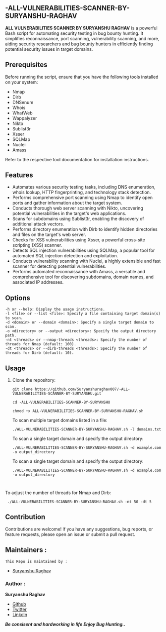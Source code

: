 ## -ALL-VULNERABILITIES-SCANNER-BY-SURYANSHU-RAGHAV

**ALL VULNERABILITIES SCANNER BY SURYANSHU RAGHAV** is a powerful Bash script for automating security testing in bug bounty hunting. It simplifies reconnaissance, port scanning, vulnerability scanning, and more, aiding security researchers and bug bounty hunters in efficiently finding potential security issues in target domains.


## Prerequisites

Before running the script, ensure that you have the following tools installed on your system:

- Nmap
- Dirb
- DNSenum
- Whois
- WhatWeb
- Wappalyzer
- Nikto
- Sublist3r
- Xsser
- SQLMap
- Nuclei
- Amass

Refer to the respective tool documentation for installation instructions.


## Features

- Automates various security testing tasks, including DNS enumeration, whois lookup, HTTP fingerprinting, and technology stack detection.
- Performs comprehensive port scanning using Nmap to identify open ports and gather information about the target system.
- Conducts thorough web server scanning with Nikto, uncovering potential vulnerabilities in the target's web applications.
- Scans for subdomains using Sublist3r, enabling the discovery of additional attack vectors.
- Performs directory enumeration with Dirb to identify hidden directories and files on the target's web server.
- Checks for XSS vulnerabilities using Xsser, a powerful cross-site scripting (XSS) scanner.
- Detects SQL injection vulnerabilities using SQLMap, a popular tool for automated SQL injection detection and exploitation.
- Conducts vulnerability scanning with Nuclei, a highly extensible and fast scanner for detecting potential vulnerabilities.
- Performs automated reconnaissance with Amass, a versatile and comprehensive tool for discovering subdomains, domain names, and associated IP addresses.

## Options

    -h or --help: Display the usage instructions.
    -l <file> or --list <file>: Specify a file containing target domain(s) to scan.
    -d <domain> or --domain <domain>: Specify a single target domain to scan.
    -o <directory> or --output <directory>: Specify the output directory path.
    -nt <threads> or --nmap-threads <threads>: Specify the number of threads for Nmap (default: 100).
    -dt <threads> or --dirb-threads <threads>: Specify the number of threads for Dirb (default: 10).

## Usage

1. Clone the repository:

   ```shell
   git clone https://github.com/Suryanshuraghav007/-ALL-VULNERABILITIES-SCANNER-BY-SURYANSHU.git
   
   ```
   ```
   cd -ALL-VULNERABILITIES-SCANNER-BY-SURYANSHU
    ```
    ```
   chmod +x ALL-VULNERABILITIES-SCANNER-BY-SURYANSHU-RAGHAV.sh
    
    ```
   
    
    To scan multiple target domains listed in a file:
    ```
   ./ALL-VULNERABILITIES-SCANNER-BY-SURYANSHU-RAGHAV.sh -l domains.txt
   ```
   To scan a single target domain and specify the output directory:
   ```
   ./ALL-VULNERABILITIES-SCANNER-BY-SURYANSHU-RAGHAV.sh -d example.com -o output_directory
   ```
   To scan a single target domain and specify the output directory:
   ```
   ./ALL-VULNERABILITIES-SCANNER-BY-SURYANSHU-RAGHAV.sh -d example.com -o output_directory

 
  To adjust the number of threads for Nmap and Dirb:
  ```
   ./ALL-VULNERABILITIES-SCANNER-BY-SURYANSHU-RAGHAV.sh -nt 50 -dt 5
 ```
   

## Contribution

Contributions are welcome! If you have any suggestions, bug reports, or feature requests, please open an issue or submit a pull request.

## Maintainers :

`This Repo is maintained by : `

- [Suryanshu Raghav](https://github.com/Suryanshuraghav007)

### Author :

**Suryanshu Raghav**

* [Github]([https://www.github.com/shubham-rooter](https://github.com/Suryanshuraghav007))
* [Twitter]([https://www.twitter.com/shubhamtiwari_r](https://x.com/SURYANSHURAGHA2))
* [Linkdin]([https://www.linkedin.com/in/shubham-tiwari09/](https://www.linkedin.com/in/suryanshu-raghav-14273a228/))  


***Be consisent and hardworking in life***
***Enjoy Bug Hunting..***
